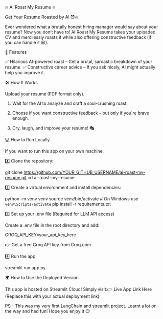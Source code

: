 🔥 AI Roast My Resume 🔥

Get Your Resume Roasted by AI 😈🔥

Ever wondered what a brutally honest hiring manager would say about your resume? Now you don’t have to! AI Roast My Resume takes your uploaded CV and mercilessly roasts it while also offering constructive feedback (if you can handle it 😆).

🚀 Features

✅ Hilarious AI-powered roast – Get a brutal, sarcastic breakdown of your resume.
✅ Constructive career advice – If you ask nicely, AI might actually help you improve it.

🛠️ How It Works

Upload your resume (PDF format only).

1. Wait for the AI to analyze and craft a soul-crushing roast.

2. Choose if you want constructive feedback – but only if you're brave enough.

3. Cry, laugh, and improve your resume! 🎭

💻 How to Run Locally

If you want to run this app on your own machine:

1️⃣ Clone the repository:

git clone https://github.com/YOUR_GITHUB_USERNAME/ai-roast-my-resume.git
cd ai-roast-my-resume

2️⃣ Create a virtual environment and install dependencies:

python -m venv venv
source venv/bin/activate # On Windows use `venv\Scripts\activate`
pip install -r requirements.txt

3️⃣ Set up your .env file (Required for LLM API access)

Create a .env file in the root directory and add:

GROQ_API_KEY=your_api_key_here

👉 Get a free Groq API key from Groq.com

4️⃣ Run the app:

streamlit run app.py

🌍 How to Use the Deployed Version

This app is hosted on Streamlit Cloud! Simply visit:👉 Live App Link Here (Replace this with your actual deployment link)

PS - This was my very first LangChain and streamlit project. Learnt a lot on the way and had fun! Hope you enjoy it 😉
